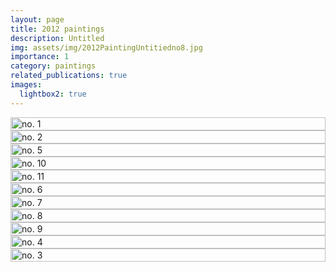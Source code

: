 ```yaml
---
layout: page
title: 2012 paintings
description: Untitled
img: assets/img/2012PaintingUntitiedno8.jpg
importance: 1
category: paintings
related_publications: true
images:
  lightbox2: true
---
```


<div class="container">
    <div class="row">
        <div class="col-md-4 col-sm-12 pt-2">
            <a href="/assets/img/2012PaintingUntitiedno1.jpg" data-lightbox="2012 paintings untitled">
                <img src="/assets/img/2012PaintingUntitiedno1.jpg" style="width: -webkit-fill-available; height: auto;" alt="no. 1"/>
            </a>
        </div>
        <div class="col-md-4 col-sm-12 pt-2">
            <a href="/assets/img/2012PaintingUntitiedno2.jpg" data-lightbox="2012 paintings untitled">
                <img src="/assets/img/2012PaintingUntitiedno2.jpg" style="width: -webkit-fill-available; height: auto;" alt="no. 2"/>
            </a>
        </div>
        <div class="col-md-4 col-sm-12 pt-2">
            <a href="/assets/img/2012PaintingUntitiedno5.jpg" data-lightbox="2012 paintings untitled">
                <img src="/assets/img/2012PaintingUntitiedno5.jpg" style="width: -webkit-fill-available; height: auto;" alt="no. 5"/>
            </a>
        </div>
    </div>
    <div class="row mt-3 col-sm-12 pt-2">
        <div class="col-md-3 col-sm-12 pt-2">
            <a href="/assets/img/2012PaintingUntitiedno10.jpg" data-lightbox="2012 paintings untitled">
                <img src="/assets/img/2012PaintingUntitiedno10.jpg" style="width: -webkit-fill-available; height: auto;" alt="no. 10"/>
            </a>
        </div>
        <div class="col-md-3 col-sm-12 pt-2">
            <a href="/assets/img/2012PaintingUntitiedno11.jpg" data-lightbox="2012 paintings untitled">
                <img src="/assets/img/2012PaintingUntitiedno11.jpg" style="width: -webkit-fill-available; height: auto;" alt="no. 11"/>
            </a>
        </div>
        <div class="col-md-4 col-sm-12 pt-2">
            <a href="/assets/img/2012PaintingUntitiedno6.jpg" data-lightbox="2012 paintings untitled">
                <img src="/assets/img/2012PaintingUntitiedno6.jpg" style="width: -webkit-fill-available; height: auto;" alt="no. 6"/>
            </a>
        </div>
    </div>
    <div class="row mt-3">
        <div class="col-md-3 col-sm-12 pt-2">
            <a href="/assets/img/2012PaintingUntitiedno7.jpg" data-lightbox="2012 paintings untitled">
                <img src="/assets/img/2012PaintingUntitiedno7.jpg" style="width: -webkit-fill-available; height: auto;" alt="no. 7"/>
            </a>
        </div>
        <div class="col-md-3 col-sm-12 pt-2">
            <a href="/assets/img/2012PaintingUntitiedno8.jpg" data-lightbox="2012 paintings untitled">
                <img src="/assets/img/2012PaintingUntitiedno8.jpg" style="width: -webkit-fill-available; height: auto;" alt="no. 8"/>
            </a>
        </div>
        <div class="col-md-3 col-sm-12 pt-2">
            <a href="/assets/img/2012PaintingUntitiedno9.jpg" data-lightbox="2012 paintings untitled">
                <img src="/assets/img/2012PaintingUntitiedno9.jpg" style="width: -webkit-fill-available; height: auto;" alt="no. 9"/>
            </a>
        </div>
    </div>
    <div class="row mt-3">
        <div class="col-md-4 col-sm-12">
            <a href="/assets/img/2012PaintingUntitiedno4.jpg" data-lightbox="2012 paintings untitled">
                <img src="/assets/img/2012PaintingUntitiedno4.jpg" style="width: -webkit-fill-available; height: auto;" alt="no. 4"/>
            </a>
        </div>
        <div class="col-md-4 col-sm-12 pt-2">
            <a href="/assets/img/2012PaintingUntitiedno3.jpg" data-lightbox="2012 paintings untitled">
                <img src="/assets/img/2012PaintingUntitiedno3.jpg" style="width: -webkit-fill-available; height: auto;" alt="no. 3"/>
            </a>
        </div>
    </div>
</div>
<br />
